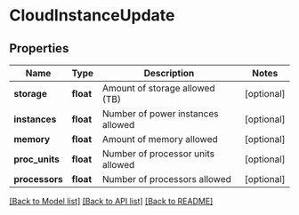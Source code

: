 # CloudInstanceUpdate

## Properties
Name | Type | Description | Notes
------------ | ------------- | ------------- | -------------
**storage** | **float** | Amount of storage allowed (TB) | [optional] 
**instances** | **float** | Number of power instances allowed | [optional] 
**memory** | **float** | Amount of memory allowed | [optional] 
**proc_units** | **float** | Number of processor units allowed | [optional] 
**processors** | **float** | Number of processors allowed | [optional] 

[[Back to Model list]](../README.md#documentation-for-models) [[Back to API list]](../README.md#documentation-for-api-endpoints) [[Back to README]](../README.md)


